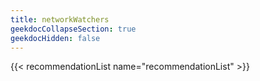 ```yaml
---
title: networkWatchers
geekdocCollapseSection: true
geekdocHidden: false
---
```


{{< recommendationList name="recommendationList" >}}
